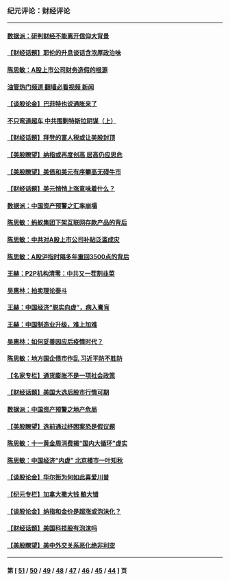 ### 纪元评论：财经评论
---
#### [数据派：研判财经不能离开信仰大背景](../../pages/nsc1026/n12932684.md?05110330) 
#### [【财经话题】耶伦的升息谈话含浓厚政治味](../../pages/nsc1026/n12927299.md?05110330) 
#### [陈思敏：A股上市公司财务造假的根源](../../pages/nsc1026/n11229323.md?05110330) 
#### [油管热门频道 翻墙必看视频 新闻](ok?05110330)
#### [【谈股论金】巴菲特也说通胀来了](../../pages/nsc1026/n12922463.md?05110330) 
#### [不只弯道超车 中共围剿特斯拉阴谋（上）](../../pages/nsc1026/n12919595.md?05110330) 
#### [【财经话题】拜登的富人税或让美股封顶](../../pages/nsc1026/n12899125.md?05110330) 
#### [【美股瞭望】纳指或再度创高 居高仍应思危](../../pages/nsc1026/n12878350.md?05110330) 
#### [【美股瞭望】美债和美元有序攀高无碍牛市](../../pages/nsc1026/n12844459.md?05110330) 
#### [【财经话题】美元悄悄上涨意味着什么？](../../pages/nsc1026/n12798222.md?05110330) 
#### [数据派：中国资产预警之汇率崩塌](../../pages/nsc1026/n12774242.md?05110330) 
#### [陈思敏：蚂蚁集团下架互联网存款产品的背后](../../pages/nsc1026/n12719862.md?05110330) 
#### [陈思敏：中共对A股上市公司补贴泛滥成灾](../../pages/nsc1026/n12713263.md?05110330) 
#### [陈思敏：A股沪指时隔多年重回3500点的背后](../../pages/nsc1026/n12675538.md?05110330) 
#### [王赫：P2P机构清零：中共又一茬割韭菜](../../pages/nsc1026/n12614544.md?05110330) 
#### [吴惠林：拍卖理论泰斗](../../pages/nsc1026/n12591360.md?05110330) 
#### [王赫：中国经济“脱实向虚”，病入膏肓](../../pages/nsc1026/n12564946.md?05110330) 
#### [王赫：中国制造业升级，难上加难](../../pages/nsc1026/n12559461.md?05110330) 
#### [吴惠林：如何妥善因应后疫情时代？](../../pages/nsc1026/n12553885.md?05110330) 
#### [陈思敏：地方国企债市作乱 习近平防不胜防](../../pages/nsc1026/n12553384.md?05110330) 
#### [【名家专栏】通货膨胀不是一项社会政策](../../pages/nsc1026/n12528711.md?05110330) 
#### [【财经话题】美国大选后股市行情可期](../../pages/nsc1026/n12514949.md?05110330) 
#### [数据派：中国资产预警之地产危局](../../pages/nsc1026/n12490884.md?05110330) 
#### [【美股瞭望】选前通过纾困案恐是假议题](../../pages/nsc1026/n12487724.md?05110330) 
#### [陈思敏：十一黄金周消费揭“国内大循环”虚实](../../pages/nsc1026/n12468798.md?05110330) 
#### [陈思敏：中国经济“内虚” 北京楼市一叶知秋](../../pages/nsc1026/n12464918.md?05110330) 
#### [【谈股论金】华尔街为何如此喜爱川普](../../pages/nsc1026/n12460691.md?05110330) 
#### [【纪元专栏】加拿大撒大钱 酿大错](../../pages/nsc1026/n12406564.md?05110330) 
#### [【谈股论金】纳指和金价是超涨或泡沫化？](../../pages/nsc1026/n12315192.md?05110330) 
#### [【财经话题】美国科技股有泡沫吗](../../pages/nsc1026/n12298638.md?05110330) 
#### [【美股瞭望】美中外交关系恶化绝非利空](../../pages/nsc1026/n12282193.md?05110330) 

---
#### 第 [ [51](./51.md?05110330) / [50](./50.md?05110330) / [49](./49.md?05110330) / [48](./48.md?05110330) / [47](./47.md?05110330) / [46](./46.md?05110330) / [45](./45.md?05110330) / [44](./44.md?05110330) ] 页

